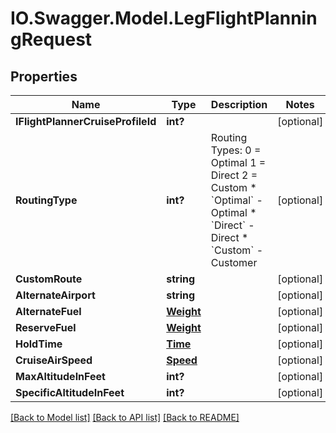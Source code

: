 # IO.Swagger.Model.LegFlightPlanningRequest
## Properties

Name | Type | Description | Notes
------------ | ------------- | ------------- | -------------
**IFlightPlannerCruiseProfileId** | **int?** |  | [optional] 
**RoutingType** | **int?** | Routing Types:             0 &#x3D; Optimal             1 &#x3D; Direct             2 &#x3D; Custom    * &#x60;Optimal&#x60; - Optimal  * &#x60;Direct&#x60; - Direct  * &#x60;Custom&#x60; - Customer   | [optional] 
**CustomRoute** | **string** |  | [optional] 
**AlternateAirport** | **string** |  | [optional] 
**AlternateFuel** | [**Weight**](Weight.md) |  | [optional] 
**ReserveFuel** | [**Weight**](Weight.md) |  | [optional] 
**HoldTime** | [**Time**](Time.md) |  | [optional] 
**CruiseAirSpeed** | [**Speed**](Speed.md) |  | [optional] 
**MaxAltitudeInFeet** | **int?** |  | [optional] 
**SpecificAltitudeInFeet** | **int?** |  | [optional] 

[[Back to Model list]](../README.md#documentation-for-models) [[Back to API list]](../README.md#documentation-for-api-endpoints) [[Back to README]](../README.md)

